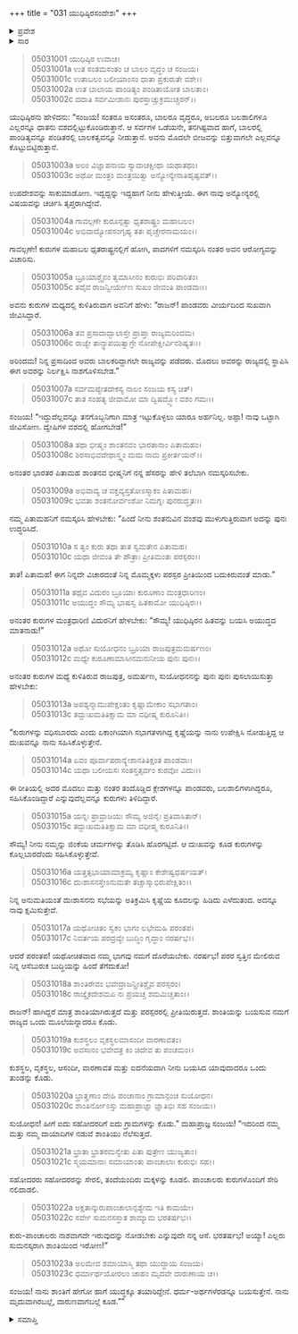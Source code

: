 +++
title = "031 ಯುಧಿಷ್ಠಿರಸಂದೇಶಃ"
+++

<details><summary>ಪ್ರವೇಶ</summary>


।।   ಓಂ ಓಂ ನಮೋ ನಾರಾಯಣಾಯ।।   ಶ್ರೀ ವೇದವ್ಯಾಸಾಯ ನಮಃ ।।

ಶ್ರೀ ಕೃಷ್ಣದ್ವೈಪಾಯನ ವೇದವ್ಯಾಸ ವಿರಚಿತ  

**ಶ್ರೀ ಮಹಾಭಾರತ**

**ಉದ್ಯೋಗ ಪರ್ವ**

**ಸಂಜಯಯಾನ ಪರ್ವ**

**ಅಧ್ಯಾಯ 31**

</details>


<details><summary>ಸಾರ</summary>

“ಇದ್ದುದೆಲ್ಲವನ್ನೂ ತನಗೊಬ್ಬನಿಗಾಗಿ ಮಾತ್ರ ಇಟ್ಟುಕೊಳ್ಳಲು ಯಾರೂ ಅರ್ಹನಿಲ್ಲ...ಐದು ಸಹೋದರರಿಗೆ ಐದು ಗ್ರಾಮಗಳನ್ನು ಕೊಡು....ನಾನು ಶಾಂತಿಗೆ ಹೇಗೋ ಹಾಗೆ ಯುದ್ಧಕ್ಕೂ ತಯಾರಿದ್ದೇನೆ. ಧರ್ಮ-ಅರ್ಥಗಳೆರಡನ್ನೂ ಬಯಸುತ್ತೇನೆ. ನಾನು ಮೃದುವಾಗಿರಬಲ್ಲೆ, ದಾರುಣವಾಗಬಲ್ಲೆ ಕೂಡ.” ಎಂಬ ಸಂದೇಶವನ್ನು ಯುಧಿಷ್ಠಿರನು ಸಂಜಯನ ಮೂಲಕ ಕಳುಹಿಸುವುದು (1-23).

</details>

> 05031001 ಯುಧಿಷ್ಠಿರ ಉವಾಚ।  
05031001a ಉತ ಸಂತಮಸಂತಂ ಚ ಬಾಲಂ ವೃದ್ಧಂ ಚ ಸಂಜಯ।  
05031001c ಉತಾಬಲಂ ಬಲೀಯಾಂಸಂ ಧಾತಾ ಪ್ರಕುರುತೇ ವಶೇ।।  
05031002a ಉತ ಬಾಲಾಯ ಪಾಂಡಿತ್ಯಂ ಪಂಡಿತಾಯೋತ ಬಾಲತಾಂ।  
05031002c ದದಾತಿ ಸರ್ವಮೀಶಾನಃ ಪುರಸ್ತಾಚ್ಚುಕ್ರಮುಚ್ಚರನ್।।

ಯುಧಿಷ್ಠಿರನು ಹೇಳಿದನು: “ಸಂಜಯ! ಸಂತರೂ ಅಸಂತರೂ, ಬಾಲರೂ ವೃದ್ಧರೂ, ಅಬಲರೂ ಬಲಶಾಲಿಗಳೂ ಎಲ್ಲರನ್ನೂ ಧಾತನು ವಶದಲ್ಲಿಟ್ಟುಕೊಂಡಿರುತ್ತಾನೆ. ಆ ಸರ್ವಗಳ ಒಡೆಯನೇ, ತನಗಿಷ್ಟವಾದ ಹಾಗೆ, ಬಾಲರಲ್ಲಿ ಪಾಂಡಿತ್ಯವನ್ನೂ ಪಂಡಿತರಲ್ಲಿ ಬಾಲಕತ್ವವನ್ನೂ ನೀಡುತ್ತಾನೆ. ಅವನು ಮೊದಲೇ ಬೀಜವನ್ನು ಬಿತ್ತುವಾಗಲೇ ಎಲ್ಲವನ್ನೂ ಕೊಟ್ಟುಬಿಟ್ಟಿರುತ್ತಾನೆ.

> 05031003a ಅಲಂ ವಿಜ್ಞಾಪನಾಯ ಸ್ಯಾದಾಚಕ್ಷೀಥಾ ಯಥಾತಥಂ।  
05031003c ಅಥೋ ಮಂತ್ರಂ ಮಂತ್ರಯಿತ್ವಾ ಅನ್ಯೋನ್ಯೇನಾತಿಹೃಷ್ಟವತ್।।

ಉಪದೇಶವನ್ನು ಸಾಕುಮಾಡೋಣ. ಇದ್ದದ್ದನ್ನು ಇದ್ದಹಾಗೆ ನೀನು ಹೇಳುತ್ತೀಯೆ. ಈಗ ನಾವು ಅನ್ಯೋನ್ಯರಲ್ಲಿ ವಿಷಯವನ್ನು ಚರ್ಚಿಸಿ ತೃಪ್ತರಾಗಿದ್ದೇವೆ.

> 05031004a ಗಾವಲ್ಗಣೇ ಕುರೂನ್ಗತ್ವಾ ಧೃತರಾಷ್ಟ್ರಂ ಮಹಾಬಲಂ।  
05031004c ಅಭಿವಾದ್ಯೋಪಸಂಗೃಹ್ಯ ತತಃ ಪೃಚ್ಚೇರನಾಮಯಂ।।

ಗಾವಲ್ಗಣೇ! ಕುರುಗಳ ಮಹಾಬಲ ಧೃತರಾಷ್ಟ್ರನಲ್ಲಿಗೆ ಹೋಗಿ, ಪಾದಗಳಿಗೆ ನಮಸ್ಕರಿಸಿ ನಂತರ ಅವನ ಆರೋಗ್ಯವನ್ನು ವಿಚಾರಿಸು.

> 05031005a ಬ್ರೂಯಾಶ್ಚೈನಂ ತ್ವಮಾಸೀನಂ ಕುರುಭಿಃ ಪರಿವಾರಿತಂ।   
05031005c ತವೈವ ರಾಜನ್ವೀರ್ಯೇಣ ಸುಖಂ ಜೀವಂತಿ ಪಾಂಡವಾಃ।।

ಅವನು ಕುರುಗಳ ಮಧ್ಯದಲ್ಲಿ ಕುಳಿತಿರುವಾಗ ಅವನಿಗೆ ಹೇಳು: “ರಾಜನ್! ಪಾಂಡವರು ವೀರ್ಯದಿಂದ ಸುಖವಾಗಿ ಜೀವಿಸಿದ್ದಾರೆ.

> 05031006a ತವ ಪ್ರಸಾದಾದ್ಬಾಲಾಸ್ತೇ ಪ್ರಾಪ್ತಾ ರಾಜ್ಯಮರಿಂದಮ।  
05031006c ರಾಜ್ಯೇ ತಾನ್ಸ್ಥಾಪಯಿತ್ವಾಗ್ರೇ ನೋಪೇಕ್ಷೀರ್ವಿನಶಿಷ್ಯತಃ।।

ಅರಿಂದಮ! ನಿನ್ನ ಪ್ರಸಾದಿಂದ ಅವರು ಬಾಲಕರಿದ್ದಾಗಲೇ ರಾಜ್ಯವನ್ನು ಪಡೆದರು. ಮೊದಲು ಅವರನ್ನು ರಾಜ್ಯದಲ್ಲಿ ಸ್ಥಾಪಿಸಿ ಈಗ ಅವರನ್ನು ನಿರ್ಲಕ್ಷಿಸಿ ನಾಶಗೊಳಿಸಬೇಡ.”

> 05031007a ಸರ್ವಮಪ್ಯೇತದೇಕಸ್ಯ ನಾಲಂ ಸಂಜಯ ಕಸ್ಯ ಚಿತ್।  
05031007c ತಾತ ಸಂಹತ್ಯ ಜೀವಾಮೋ ಮಾ ದ್ವಿಷದ್ಭ್ಯೋ ವಶಂ ಗಮಃ।।

ಸಂಜಯ! “ಇದ್ದುದೆಲ್ಲವನ್ನೂ ತನಗೊಬ್ಬನಿಗಾಗಿ ಮಾತ್ರ ಇಟ್ಟುಕೊಳ್ಳಲು ಯಾರೂ ಅರ್ಹನಿಲ್ಲ. ಅಪ್ಪಾ! ನಾವು ಒಟ್ಟಾಗಿ ಜೀವಿಸೋಣ. ದ್ವೇಷಿಗಳ ವಶದಲ್ಲಿ ಹೋಗಬೇಡ!”

> 05031008a ತಥಾ ಭೀಷ್ಮಂ ಶಾಂತನವಂ ಭಾರತಾನಾಂ ಪಿತಾಮಹಂ।   
05031008c ಶಿರಸಾಭಿವದೇಥಾಸ್ತ್ವಂ ಮಮ ನಾಮ ಪ್ರಕೀರ್ತಯನ್।।

ಅನಂತರ ಭಾರತರ ಪಿತಾಮಹ ಶಾಂತನವ ಭೀಷ್ಮನಿಗೆ ನನ್ನ ಹೆಸರನ್ನು ಹೇಳಿ ತಲೆಬಾಗಿ ನಮಸ್ಕರಿಸಬೇಕು.

> 05031009a ಅಭಿವಾದ್ಯ ಚ ವಕ್ತವ್ಯಸ್ತತೋಽಸ್ಮಾಕಂ ಪಿತಾಮಹಃ।  
05031009c ಭವತಾ ಶಂತನೋರ್ವಂಶೋ ನಿಮಗ್ನಃ ಪುನರುದ್ಧೃತಃ।।

ನಮ್ಮ ಪಿತಾಮಹನಿಗೆ ನಮಸ್ಕರಿಸಿ ಹೇಳಬೇಕು: “ಹಿಂದೆ ನೀನು ಶಂತನುವಿನ ವಂಶವು ಮುಳುಗುತ್ತಿರುವಾಗ ಅದನ್ನು ಪುನಃ ಉದ್ಧರಿಸಿದೆ.

> 05031010a ಸ ತ್ವಂ ಕುರು ತಥಾ ತಾತ ಸ್ವಮತೇನ ಪಿತಾಮಹ।  
05031010c ಯಥಾ ಜೀವಂತಿ ತೇ ಪೌತ್ರಾಃ ಪ್ರೀತಿಮಂತಃ ಪರಸ್ಪರಂ।।

ತಾತ! ಪಿತಾಮಹ! ಈಗ ನಿನ್ನದೇ ವಿಚಾರದಂತೆ ನಿನ್ನ ಮೊಮ್ಮಕ್ಕಳು ಪರಸ್ಪರ ಪ್ರೀತಿಯಿಂದ ಬದುಕಿರುವಂತೆ ಮಾಡು.”

> 05031011a ತಥೈವ ವಿದುರಂ ಬ್ರೂಯಾಃ ಕುರೂಣಾಂ ಮಂತ್ರಧಾರಿಣಂ।   
05031011c ಅಯುದ್ಧಂ ಸೌಮ್ಯ ಭಾಷಸ್ವ ಹಿತಕಾಮೋ ಯುಧಿಷ್ಠಿರಃ।।

ಅನಂತರ ಕುರುಗಳ ಮಂತ್ರಧಾರಿಣಿ ವಿದುರನಿಗೆ ಹೇಳಬೇಕು: “ಸೌಮ್ಯ! ಯುಧಿಷ್ಠಿರನ ಹಿತವನ್ನು ಬಯಸಿ ಅಯುದ್ಧದ ಮಾತನಾಡು!”

> 05031012a ಅಥೋ ಸುಯೋಧನಂ ಬ್ರೂಯಾ ರಾಜಪುತ್ರಮಮರ್ಷಣಂ।  
05031012c ಮಧ್ಯೇ ಕುರೂಣಾಮಾಸೀನಮನುನೀಯ ಪುನಃ ಪುನಃ।।

ಅನಂತರ ಕುರುಗಳ ಮಧ್ಯೆ ಕುಳಿತಿರುವ ರಾಜಪುತ್ರ, ಅಮರ್ಷಣ, ಸುಯೋಧನನನ್ನು ಪುನಃ ಪುನಃ ಪುಸಲಾಯಿಸುತ್ತಾ ಹೇಳಬೇಕು:

> 05031013a ಅಪಶ್ಯನ್ಮಾಮುಪೇಕ್ಷಂತಂ ಕೃಷ್ಣಾಮೇಕಾಂ ಸಭಾಗತಾಂ।  
05031013c ತದ್ದುಃಖಮತಿತಿಕ್ಷಾಮ ಮಾ ವಧೀಷ್ಮ ಕುರೂನಿತಿ।।

“ಕುರುಗಳನ್ನು ವಧಿಸಬಾರದು ಎಂದು ಏಕಾಂಗಿಯಾಗಿ ಸಭಾಗತಳಾಗಿದ್ದ ಕೃಷ್ಣೆಯನ್ನು ನಾನು ಉಪೇಕ್ಷಿಸಿ ನೋಡುತ್ತಿದ್ದ ಆ ದುಃಖವನ್ನೂ ನಾನು ಸಹಿಸಿಕೊಳ್ಳುತ್ತೇನೆ.

> 05031014a ಏವಂ ಪೂರ್ವಾಪರಾನ್ಕ್ಲೇಶಾನತಿತಿಕ್ಷಂತ ಪಾಂಡವಾಃ।  
05031014c ಯಥಾ ಬಲೀಯಸಃ ಸಂತಸ್ತತ್ಸರ್ವಂ ಕುರವೋ ವಿದುಃ।।

ಈ ರೀತಿಯಲ್ಲಿ ಅದರ ಮೊದಲು ಮತ್ತು ನಂತರ ತಂದೊಡ್ಡಿದ ಕ್ಲೇಶಗಳನ್ನೂ ಪಾಂಡವರು, ಬಲಶಾಲಿಗಳಾಗಿದ್ದರೂ, ಸಹಿಸಿಕೊಂಡಿದ್ದಾರೆ ಎನ್ನುವುದೆಲ್ಲವನ್ನೂ ಕುರುಗಳು ತಿಳಿದಿದ್ದಾರೆ.

> 05031015a ಯನ್ನಃ ಪ್ರಾವ್ರಾಜಯಃ ಸೌಮ್ಯ ಅಜಿನೈಃ ಪ್ರತಿವಾಸಿತಾನ್।  
05031015c ತದ್ದುಃಖಮತಿತಿಕ್ಷಾಮ ಮಾ ವಧೀಷ್ಮ ಕುರೂನಿತಿ।।

ಸೌಮ್ಯ! ನೀನು ನಮ್ಮನ್ನು ಜಿಂಕೆಯ ಚರ್ಮಗಳನ್ನು ತೊಡಿಸಿ ಹೊರಗಟ್ಟಿದೆ. ಆ ದುಃಖವನ್ನು ಕೂಡ ಕುರುಗಳನ್ನು ಕೊಲ್ಲಬಾರದೆಂದು ಸಹಿಸಿಕೊಳ್ಳುತ್ತೇವೆ.

> 05031016a ಯತ್ತತ್ಸಭಾಯಾಮಾಕ್ರಮ್ಯ ಕೃಷ್ಣಾಂ ಕೇಶೇಷ್ವಧರ್ಷಯತ್।  
05031016c ದುಃಶಾಸನಸ್ತೇಽನುಮತೇ ತಚ್ಚಾಸ್ಮಾಭಿರುಪೇಕ್ಷಿತಂ।।

ನಿನ್ನ ಅನುಮತಿಯಂತೆ ದುಃಶಾಸನನು ಸಭೆಯನ್ನು ಅತಿಕ್ರಮಿಸಿ ಕೃಷ್ಣೆಯ ಕೂದಲನ್ನು ಹಿಡಿದು ಎಳೆದುತಂದ. ಅದನ್ನೂ ನಾವು ಕ್ಷಮಿಸುತ್ತೇವೆ.

> 05031017a ಯಥೋಚಿತಂ ಸ್ವಕಂ ಭಾಗಂ ಲಭೇಮಹಿ ಪರಂತಪ।  
05031017c ನಿವರ್ತಯ ಪರದ್ರವ್ಯೇ ಬುದ್ಧಿಂ ಗೃದ್ಧಾಂ ನರರ್ಷಭ।।

ಆದರೆ ಪರಂತಪ! ಯಥೋಚಿತವಾದ ನಮ್ಮ ಭಾಗವು ನಮಗೆ ದೊರೆಯಬೇಕು. ನರರ್ಷಭ! ಪರರ ಸ್ವತ್ತಿನ ಮೇಲಿರುವ ನಿನ್ನ ಆಸೆಬುರುಕ ಬುದ್ಧಿಯನ್ನು ಹಿಂದೆ ತೆಗೆದುಕೋ!

> 05031018a ಶಾಂತಿರೇವಂ ಭವೇದ್ರಾಜನ್ಪ್ರೀತಿಶ್ಚೈವ ಪರಸ್ಪರಂ।  
05031018c ರಾಜ್ಯೈಕದೇಶಮಪಿ ನಃ ಪ್ರಯಚ್ಚ ಶಮಮಿಚ್ಚತಾಂ।।

ರಾಜನ್! ಹಾಗಿದ್ದರೆ ಮಾತ್ರ ಶಾಂತಿಯಾಗಿರುತ್ತದೆ ಮತ್ತು ಪರಸ್ಪರರಲ್ಲಿ ಪ್ರೀತಿಯಿರುತ್ತದೆ. ಶಾಂತಿಯನ್ನು ಬಯಸುವ ನಮಗೆ ರಾಜ್ಯದ ಒಂದು ಮೂಲೆಯನ್ನಾದರೂ ಕೊಡು.

> 05031019a ಕುಶಸ್ಥಲಂ ವೃಕಸ್ಥಲಮಾಸಂದೀ ವಾರಣಾವತಂ।  
05031019c ಅವಸಾನಂ ಭವೇದತ್ರ ಕಿಂ ಚಿದೇವ ತು ಪಂಚಮಂ।।

ಕುಶಸ್ಥಲ, ವೃಕಸ್ಥಲ, ಆಸಂದೀ, ವಾರಣಾವತ ಮತ್ತು ಐದನೆಯದಾಗಿ ನೀನು ಬಯಸಿದ ಯಾವುದಾದರೂ ಒಂದು ತುಂಡನ್ನು ಕೊಡು.

> 05031020a ಭ್ರಾತೄಣಾಂ ದೇಹಿ ಪಂಚಾನಾಂ ಗ್ರಾಮಾನ್ಪಂಚ ಸುಯೋಧನ।   
05031020c ಶಾಂತಿರ್ನೋಽಸ್ತು ಮಹಾಪ್ರಾಜ್ಞಾ ಜ್ಞಾತಿಭಿಃ ಸಹ ಸಂಜಯ।।

ಸುಯೋಧನ! ಹೀಗೆ ಐದು ಸಹೋದರರಿಗೆ ಐದು ಗ್ರಾಮಗಳನ್ನು ಕೊಡು.” ಮಹಾಪ್ರಾಜ್ಞ ಸಂಜಯ! “ಇದರಿಂದ ನಮ್ಮ ಮತ್ತು ನಮ್ಮ ದಾಯಾದಿಗಳ ನಡುವೆ ಶಾಂತಿಯು ನೆಲೆಸುತ್ತದೆ.

> 05031021a ಭ್ರಾತಾ ಭ್ರಾತರಮನ್ವೇತು ಪಿತಾ ಪುತ್ರೇಣ ಯುಜ್ಯತಾಂ।  
05031021c ಸ್ಮಯಮಾನಾಃ ಸಮಾಯಾಂತು ಪಾಂಚಾಲಾಃ ಕುರುಭಿಃ ಸಹ।।

ಸಹೋದರರು ಸಹೋದರರನ್ನು ಸೇರಲಿ, ತಂದೆಯಂದಿರು ಮಕ್ಕಳನ್ನು ಕೂಡಲಿ. ಪಾಂಚಾಲರು ಕುರುಗಳೊಂದಿಗೆ ಸೇರಿ ನಲಿದಾಡಲಿ.

> 05031022a ಅಕ್ಷತಾನ್ಕುರುಪಾಂಚಾಲಾನ್ಪಶ್ಯೇಮ ಇತಿ ಕಾಮಯೇ।  
05031022c ಸರ್ವೇ ಸುಮನಸಸ್ತಾತ ಶಾಮ್ಯಾಮ ಭರತರ್ಷಭ।।

ಕುರು-ಪಾಂಚಾಲರು ನಾಶವಾಗದೇ ಇರುವುದನ್ನು ನೋಡಬೇಕು ಎನ್ನುವುದೇ ನನ್ನ ಆಸೆ. ಭರತರ್ಷಭ! ಅಯ್ಯಾ! ಎಲ್ಲರು ಸುಮನಸ್ಕರಾಗಿ ಶಾಂತಿಯಿಂದ ಇರೋಣ!”

> 05031023a ಅಲಮೇವ ಶಮಾಯಾಸ್ಮಿ ತಥಾ ಯುದ್ಧಾಯ ಸಂಜಯ।   
05031023c ಧರ್ಮಾರ್ಥಯೋರಲಂ ಚಾಹಂ ಮೃದವೇ ದಾರುಣಾಯ ಚ।।

ಸಂಜಯ! ನಾನು ಶಾಂತಿಗೆ ಹೇಗೋ ಹಾಗೆ ಯುದ್ಧಕ್ಕೂ ತಯಾರಿದ್ದೇನೆ. ಧರ್ಮ-ಅರ್ಥಗಳೆರಡನ್ನೂ ಬಯಸುತ್ತೇನೆ. ನಾನು ಮೃದುವಾಗಿರಬಲ್ಲೆ, ದಾರುಣವಾಗಬಲ್ಲೆ ಕೂಡ.””

<details><summary>ಸಮಾಪ್ತಿ</summary>


ಇತಿ ಶ್ರೀ ಮಹಾಭಾರತೇ ಉದ್ಯೋಗ ಪರ್ವಣಿ ಸಂಜಯಯಾನ ಪರ್ವಣಿ ಯುಧಿಷ್ಠಿರಸಂದೇಶೇ ಏಕತ್ರಿಂಶೋಽಧ್ಯಾಯಃ।  
ಇದು ಶ್ರೀ ಮಹಾಭಾರತದಲ್ಲಿ ಉದ್ಯೋಗ ಪರ್ವದಲ್ಲಿ ಸಂಜಯಯಾನ ಪರ್ವದಲ್ಲಿ ಯುಧಿಷ್ಠಿರಸಂದೇಶದಲ್ಲಿ ಮೂವತ್ತೊಂದನೆಯ ಅಧ್ಯಾಯವು.


</details>

